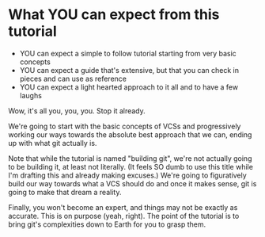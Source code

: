 # What YOU can expect from this tutorial

* YOU can expect a simple to follow tutorial starting from very basic concepts
* YOU can expect a guide that's extensive, but that you can check in pieces and can use as reference
* YOU can expect a light hearted approach to it all and  to have a few laughs

Wow, it's all you, you, you. Stop it already.

We're going to start with the basic concepts of VCSs and progressively working our ways towards the absolute best approach that we can, ending up with what git actually is.

Note that while the tutorial is named "building git", we're not actually going to be building it, at least not literally. (It feels SO dumb to use this title while I'm drafting this and already making excuses.) We're going to figuratively build our way towards what a VCS should do and once it makes sense, git is going to make that dream a reality.

Finally, you won't become an expert, and things may not be exactly as accurate. This is on purpose (yeah, right). The point of the tutorial is to bring git's complexities down to Earth for you to grasp them.

  